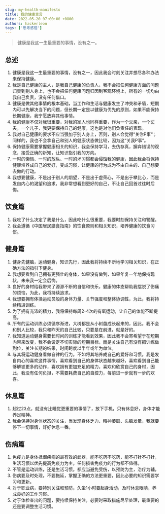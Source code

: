 ```yaml
---
slug: my-health-manifesto
title: 我的健康宣言
date: 2022-05-20 07:00:00 +0800
authors: hackerleon
tags: ['思考感悟']
---
```


 > 健康是我这一生最重要的事情，没有之一。

<!--truncate-->

## 总述

1. 健康是我这一生最重要的事情，没有之一，因此我会时刻关注并想尽各种办法来保持健康。
2. 我是自己健康的主人，是我自己健康的负责人，我不会把任何健康方面的问题归责到别人身上，也不会把任何健康问题归因到客观环境上，所有的一切均由我自己负责，没有任何借口。
3. 健康是做其他事情的根本基础，当工作和生活与健康发生了冲突和矛盾，短期内可以先解决当下的问题，但长期一定是以健康为优先的原则，如果不能保持长期健康，我宁愿放弃其他事情。
4. 我的健康不仅对我很重要，对我的家人也同样重要，作为一个父亲，一个丈夫，一个儿子，我更要保持自己的健康，这也是对他们负责任的表现。
5. 我对自己健康的要求不应当强加于别人身上，否则，别人会觉得“关你P事“；同样的，我也不会拿自己和别人的健康状态做比较，因为这“关我P事”。
6. 保持健康需要掌握健康相关的知识，我会保持学习，去伪存真，摒弃错误的观念，接受正确的新知，让知识指引我的方向。
7. 一时的懒惰、一时的放纵、一时的坏习惯都会侵蚀我的健康，因此我会将保持健康培养成自己的爱好，变成习惯，让健康的行为成为不由自主的、自己想要去做的行动。
8. 我想要健康，不是出于别人的期望，不是出于虚荣心，不是出于攀比心，而是发自内心的渴望和追求，我非常想看到更好的自己，不让自己回首过往时后悔。

## 饮食篇

1. 我吃了什么决定了我是什么，因此吃什么很重要，我要时刻保持关注和警醒。
2. 我会遵循《中国居民膳食指南》的饮食原则和相关知识，培养健康的饮食习惯。

## 健身篇

1. 健身先健脑，运动健身，知识先行，因此我将持续不断地学习相关知识，在正确方法的指引下健身。
2. 我想要看到自己拥有更强壮的身体，如果没有做到，如果年复一年地保持现状，未来我一定会后悔。
4. 良好的身材给我带来了源源不断的自信和快乐，健康的体态帮助我摆脱了伤痛的烦恼，为此，我将持续追求。
5. 我想要拥有体操运动员般的身体力量、关节强度和整体协调性，为此，我将持续精进训练。
6. 为了拥有充沛的精力，我将保持每周2-4次的有氧运动，让自己的体能不断提高。
7. 所有的运动训练必须循序渐进，大树都是从小树苗成长起来的，因此，我不会和别人比较，我只和昨天的自己比较，只要是在前进，就是好的。
8. 我知道运动健身需要长时间的训练才能看到效果，因此我不会寄希望于在短期内带来改变，我不会设定不切实际的短期目标，而是关注自己有没有把训练做到位，关注长期的结果，时间跨度以半年或年为单位。
9. 与其将运动健身看做自律的行为，不如将其培养成自己的爱好和习惯，我是发自内心的喜欢这件事情，喜欢看到自己的身体状态越来越好，喜欢看到自己能够解锁更多的动作，喜欢拥有更加充足的精力，喜欢和欣赏自己的身材，因此，我没有任何负担，不需要耗费自己的自控力，每前进一步就有一步的欢喜。

## 休息篇

1. 超过23点，就没有比睡觉更重要的事情了，放下手机，只有休息好，身体才能养足精神。
2. 我会保持对身体状态的关注，当发现身体乏力、精神萎靡、头脑发晕，我就要停下一切事情，好好休息一番。

## 伤病篇

1. 免疫力是身体抵御疾病的最有效的武器，能不吃药不吃药，能不打针不打针，生活习惯以优先提高免疫力为主，任何损害免疫力的行为都不值得。
2. 不管是运动训练，还是生活习惯，都应当避免受伤，以预防为主，治疗为辅。
3. 伤病要及时处理，不要拖延，掌握正确的方法更重要，因此必要的知识需要学习和更新。
4. 对于职业病，要特别关注和预防，久坐1小时要起身活动，及时休息眼睛，养成良好的工作习惯。
5. 对于体检查出的问题，要持续保持关注，必要时采取措施尽早处理，最重要的还是要调整生活习惯。
